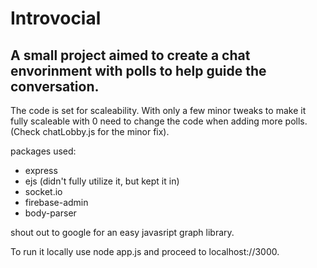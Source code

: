 # Introvocial
## A small project aimed to create a chat envorinment with polls to help guide the conversation.

The code is set for scaleability. With only a few minor tweaks to make it fully scaleable with 0 need to change the code when adding more polls. (Check chatLobby.js for the minor fix).

packages used:
- express
- ejs (didn't fully utilize it, but kept it in)
- socket.io
- firebase-admin
- body-parser

shout out to google for an easy javasript graph library.

To run it locally use node app.js and proceed to localhost://3000.
